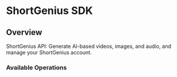# ShortGenius SDK

## Overview

ShortGenius API: Generate AI-based videos, images, and audio, and manage your ShortGenius account.

### Available Operations
